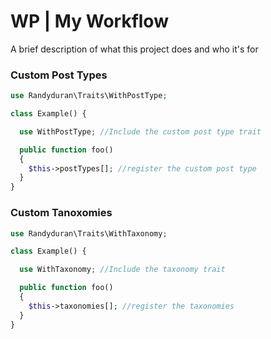 # WP | My Workflow

A brief description of what this project does and who it's for

### Custom Post Types

```php
use Randyduran\Traits\WithPostType;

class Example() {

  use WithPostType; //Include the custom post type trait

  public function foo()
  {
    $this->postTypes[]; //register the custom post type
  }
}
```

### Custom Tanoxomies

```php
use Randyduran\Traits\WithTaxonomy;

class Example() {

  use WithTaxonomy; //Include the taxonomy trait

  public function foo()
  {
    $this->taxonomies[]; //register the taxonomies
  }
}
```


